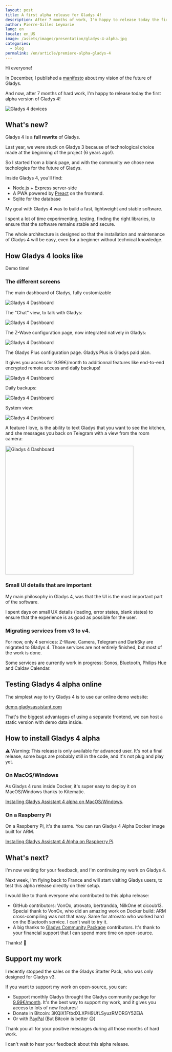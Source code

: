```yaml
---
layout: post
title: A first alpha release for Gladys 4!
description: After 7 months of work, I'm happy to release today the first alpha release of Gladys 4, the next major version of Gladys.
author: Pierre-Gilles Leymarie
lang: en
locale: en_US
image: /assets/images/presentation/gladys-4-alpha.jpg
categories:
  - blog
permalink: /en/article/premiere-alpha-gladys-4
---
```


Hi everyone!

In December, I published a [manifesto](https://docs.google.com/document/d/1zqH0vvIRICOiXsgJVHRanInBgJ8aoTWtnrNpyASW9b0/edit?usp=sharing) about my vision of the future of Gladys.

And now, after 7 months of hard work, I'm happy to release today the first alpha version of Gladys 4!

<img src="/assets/images/articles/gladys-4-alpha/gladys-4-mockup-devices.jpg" alt="Gladys 4 devices" class="img-responsive"/>

## What's new?

Gladys 4 is a **full rewrite** of Gladys.

Last year, we were stuck on Gladys 3 because of technological choice made at the beginning of the project (6 years ago!).

So I started from a blank page, and with the community we chose new techologies for the future of Gladys.

Inside Gladys 4, you'll find:

- Node.js + Express server-side
- A PWA powered by [Preact](https://github.com/developit/preact/) on the frontend.
- Sqlite for the database

My goal with Gladys 4 was to build a fast, lightweight and stable software.

I spent a lot of time experimenting, testing, finding the right libraries, to ensure that the software remains stable and secure.

The whole architecture is designed so that the installation and maintenance of Gladys 4 will be easy, even for a beginner without technical knowledge.

## How Gladys 4 looks like

Demo time!

### The different screens

The main dashboard of Gladys, fully customizable

<img src="/assets/images/articles/gladys-4-alpha/dashboard.png" alt="Gladys 4 Dashboard" class="img-responsive"/>

The "Chat" view, to talk with Gladys:

<img src="/assets/images/articles/gladys-4-alpha/chat.png" alt="Gladys 4 Dashboard" class="img-responsive"/>

The Z-Wave configuration page, now integrated natively in Gladys:

<img src="/assets/images/articles/gladys-4-alpha/zwave.png" alt="Gladys 4 Dashboard" class="img-responsive"/>

The Gladys Plus configuration page. Gladys Plus is Gladys paid plan.

It gives you access for 9.99€/month to additionnal features like end-to-end encrypted remote access and daily backups!

<img src="/assets/images/articles/gladys-4-alpha/gladys-plus.png" alt="Gladys 4 Dashboard" class="img-responsive"/>

Daily backups:

<img src="/assets/images/articles/gladys-4-alpha/backups.png" alt="Gladys 4 Dashboard" class="img-responsive"/>

System view:

<img src="/assets/images/articles/gladys-4-alpha/system.png" alt="Gladys 4 Dashboard" class="img-responsive"/>

A feature I love, is the ability to text Gladys that you want to see the kitchen, and she messages you back on Telegram with a view from the room camera:

<img src="/assets/images/articles/gladys-4-alpha/telegram-image.jpg" alt="Gladys 4 Dashboard" class="img-responsive" width="400"/>

### Small UI details that are important

My main philosophy in Gladys 4, was that the UI is the most important part of the software.

I spent days on small UX details (loading, error states, blank states) to ensure that the experience is as good as possible for the user.

### Migrating services from v3 to v4.

For now, only 4 services: Z-Wave, Camera, Telegram and DarkSky are migrated to Gladys 4. Those services are not entirely finished, but most of the work is done.

Some services are currently work in progress: Sonos, Bluetooth, Philips Hue and Caldav Calendar.

## Testing Gladys 4 alpha online

The simplest way to try Gladys 4 is to use our online demo website:

[demo.gladysassistant.com](https://demo.gladysassistant.com/dashboard)

That's the biggest advantages of using a separate frontend, we can host a static version with demo data inside.

## How to install Gladys 4 alpha

⚠️ Warning: This release is only available for advanced user. It's not a final release, some bugs are probably still in the code, and it's not plug and play yet.

### On MacOS/Windows

As Gladys 4 runs inside Docker, it's super easy to deploy it on MacOS/Windows thanks to Kitematic.

[Installing Gladys Assistant 4 alpha on MacOS/Windows](https://documentation.gladysassistant.com/en/installation#macos-windows).

### On a Raspberry Pi

On a Raspberry Pi, it's the same. You can run Gladys 4 Alpha Docker image built for ARM.

[Installing Gladys Assistant 4 Alpha on Raspberry Pi](https://documentation.gladysassistant.com/en/installation#raspberry-pi).

## What's next?

I'm now waiting for your feedback, and I'm continuing my work on Gladys 4.

Next week, I'm flying back to France and will start visiting Gladys users, to test this alpha release directly on their setup.

I would like to thank everyone who contributed to this alpha release:

- GitHub contributors: VonOx, atrovato, bertrandda, NilkOne et cicoub13. Special thank to VonOx, who did an amazing work on Docker build: ARM cross-compiling was not that easy. Same for atrovato who worked hard on the Bluetooth service. I can't wait to try it.
- A big thanks to [Gladys Community Package](/en/gladys-community-package/) contributors. It's thank to your financial support that I can spend more time on open-source.

Thanks! 🙌

## Support my work

I recently stopped the sales on the Gladys Starter Pack, who was only designed for Gladys v3.

If you want to support my work on open-source, you can:

- Support monthly Gladys throught the Gladys community packge for [9.99€/month](/en/gladys-community-package/). It's the best way to support my work, and it gives you access to lots of new features!
- Donate in Bitcoin: 3KQiX1FtbdXLXPH9UfLSyuzRMDRGY52EiA
- Or with [PayPal](https://www.paypal.me/gladysproject/20) (But Bitcoin is better 😉)

Thank you all for your positive messages during all those months of hard work.

I can't wait to hear your feedback about this alpha release.
